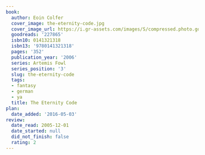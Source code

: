 ```yaml
---
book:
  author: Eoin Colfer
  cover_image: the-eternity-code.jpg
  cover_image_url: https://i.gr-assets.com/images/S/compressed.photo.goodreads.com/books/1327945417l/227865._SX98_.jpg
  goodreads: '227865'
  isbn10: 0141321318
  isbn13: '9780141321318'
  pages: '352'
  publication_year: '2006'
  series: Artemis Fowl
  series_position: '3'
  slug: the-eternity-code
  tags:
  - fantasy
  - german
  - ya
  title: The Eternity Code
plan:
  date_added: '2016-05-03'
review:
  date_read: 2005-12-01
  date_started: null
  did_not_finish: false
  rating: 2
---
```


